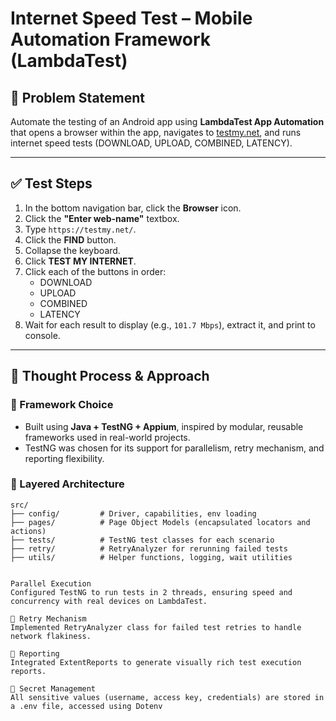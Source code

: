 # Internet Speed Test – Mobile Automation Framework (LambdaTest)

## 📌 Problem Statement

Automate the testing of an Android app using **LambdaTest App Automation** that opens a browser within the app, navigates to [testmy.net](https://testmy.net), and runs internet speed tests (DOWNLOAD, UPLOAD, COMBINED, LATENCY).

---

## ✅ Test Steps

1. In the bottom navigation bar, click the **Browser** icon.
2. Click the **"Enter web-name"** textbox.
3. Type `https://testmy.net/`.
4. Click the **FIND** button.
5. Collapse the keyboard.
6. Click **TEST MY INTERNET**.
7. Click each of the buttons in order:
   - DOWNLOAD
   - UPLOAD
   - COMBINED
   - LATENCY
8. Wait for each result to display (e.g., `101.7 Mbps`), extract it, and print to console.

---

## 🧠 Thought Process & Approach

### 🔹 Framework Choice
- Built using **Java + TestNG + Appium**, inspired by modular, reusable frameworks used in real-world projects.
- TestNG was chosen for its support for parallelism, retry mechanism, and reporting flexibility.

### 🔹 Layered Architecture

```plaintext
src/
├── config/         # Driver, capabilities, env loading
├── pages/          # Page Object Models (encapsulated locators and actions)
├── tests/          # TestNG test classes for each scenario
├── retry/          # RetryAnalyzer for rerunning failed tests
├── utils/          # Helper functions, logging, wait utilities


Parallel Execution
Configured TestNG to run tests in 2 threads, ensuring speed and concurrency with real devices on LambdaTest.

🔹 Retry Mechanism
Implemented RetryAnalyzer class for failed test retries to handle network flakiness.

🔹 Reporting
Integrated ExtentReports to generate visually rich test execution reports.

🔹 Secret Management
All sensitive values (username, access key, credentials) are stored in a .env file, accessed using Dotenv
